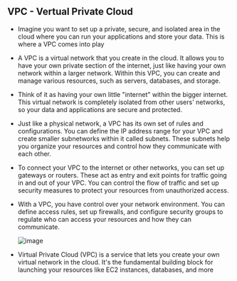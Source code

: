 ## VPC - Vertual Private Cloud
* Imagine you want to set up a private, secure, and isolated area in the cloud where you can run your applications and store your data. This is where a VPC comes into play
* A VPC is a virtual network that you create in the cloud. It allows you to have your own private section of the internet, just like having your own network within a larger network. Within this VPC, you can create and manage various resources, such as servers, databases, and storage.
* Think of it as having your own little "internet" within the bigger internet. This virtual network is completely isolated from other users' networks, so your data and applications are secure and protected.
* Just like a physical network, a VPC has its own set of rules and configurations. You can define the IP address range for your VPC and create smaller subnetworks within it called subnets. These subnets help you organize your resources and control how they communicate with each other.
* To connect your VPC to the internet or other networks, you can set up gateways or routers. These act as entry and exit points for traffic going in and out of your VPC. You can control the flow of traffic and set up security measures to protect your resources from unauthorized access.
* With a VPC, you have control over your network environment. You can define access rules, set up firewalls, and configure security groups to regulate who can access your resources and how they can communicate.

  ![image](https://github.com/Chalapathidevops/aws/assets/145283206/d1f3fbda-0d60-419a-93ad-f85c09aacd68)

* Virtual Private Cloud (VPC) is a service that lets you create your own virtual network in the cloud. It's the fundamental building block for launching your resources like EC2 instances, databases, and more
